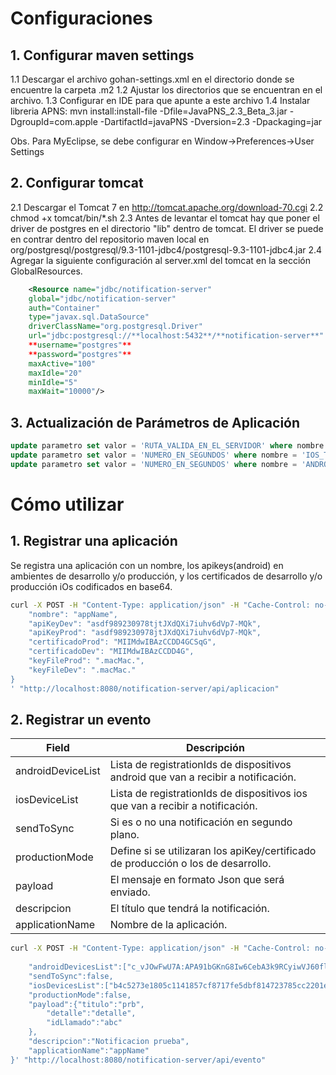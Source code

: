 # Configuraciones
## 1. Configurar maven settings 
1.1 Descargar el archivo gohan-settings.xml en el directorio donde se encuentre la carpeta .m2
1.2 Ajustar los directorios que se encuentran en el archivo. 
1.3 Configurar en IDE para que apunte a este archivo
1.4 Instalar libreria APNS:
	mvn install:install-file -Dfile=JavaPNS_2.3_Beta_3.jar -DgroupId=com.apple -DartifactId=javaPNS -Dversion=2.3 -Dpackaging=jar

Obs. Para MyEclipse, se debe configurar en Window->Preferences->User Settings

## 2. Configurar tomcat 
2.1 Descargar el Tomcat 7 en http://tomcat.apache.org/download-70.cgi
2.2 chmod +x tomcat/bin/*.sh
2.3 Antes de levantar el tomcat hay que poner el driver de postgres en el directorio "lib" dentro de tomcat. 
El driver se puede en contrar dentro del repositorio maven local en org/postgresql/postgresql/9.3-1101-jdbc4/postgresql-9.3-1101-jdbc4.jar
2.4 Agregar la siguiente configuración al server.xml del tomcat en la sección GlobalResources.
```xml
	<Resource name="jdbc/notification-server" 
	global="jdbc/notification-server" 
	auth="Container" 
	type="javax.sql.DataSource" 
	driverClassName="org.postgresql.Driver" 
	url="jdbc:postgresql://**localhost:5432**/**notification-server**" 
	**username="postgres"**
	**password="postgres"**
	maxActive="100"
	maxIdle="20"
	minIdle="5"
	maxWait="10000"/>
```
## 3. Actualización de Parámetros de Aplicación
```sql
update parametro set valor = 'RUTA_VALIDA_EN_EL_SERVIDOR' where nombre = 'PATH_CERTIFICADO';
update parametro set valor = 'NUMERO_EN_SEGUNDOS' where nombre = 'IOS_TIMER';
update parametro set valor = 'NUMERO_EN_SEGUNDOS' where nombre = 'ANDROID_TIMER';
```
# Cómo utilizar
## 1. Registrar una aplicación
Se registra una aplicación con un nombre, los apikeys(android) en ambientes de desarrollo y/o producción, y los certificados de desarrollo y/o producción  iOs codificados en base64.
```bash
curl -X POST -H "Content-Type: application/json" -H "Cache-Control: no-cache" -H "Postman-Token: 1caa3f73-12a5-2b8a-bc1d-91d68ebee9c7" -d '{
    "nombre": "appName",
    "apiKeyDev": "asdf989230978tjtJXdQXi7iuhv6dVp7-MQk",
    "apiKeyProd": "asdf989230978jtJXdQXi7iuhv6dVp7-MQk",
    "certificadoProd": "MIIMdwIBAzCCDD4GCSqG",
    "certificadoDev": "MIIMdwIBAzCCDD4G",
    "keyFileProd": ".macMac.",
    "keyFileDev": ".macMac."
}
' "http://localhost:8080/notification-server/api/aplicacion"
```

## 2. Registrar un evento
| Field             | Descripción  |
|-------------------|------------------------------------------------------------|
| androidDeviceList | Lista de registrationIds de dispositivos android que van a recibir a notificación. |
| iosDeviceList     | Lista de registrationIds de dispositivos ios que van a recibir a notificación.     |
| sendToSync        | Si es o no una notificación en segundo plano.                                      |
| productionMode    | Define si se utilizaran los apiKey/certificado de producción o los de desarrollo.  |
| payload           | El mensaje en formato Json que será enviado.                                       |
| descripcion       | El título que tendrá la notificación.                                              |
| applicationName   | Nombre de la aplicación.                                                           |
```bash
curl -X POST -H "Content-Type: application/json" -H "Cache-Control: no-cache" -H "Postman-Token: 500281fb-1815-d7ec-d6d1-12f74d639c2b" -d '{
    
    "androidDevicesList":["c_vJOwFwU7A:APA91bGKnG8Iw6CebA3k9RCyiwVJ60flFFI3nvHj3yA4_av2nEGX_03tJIg7xI1oJ3zi2yh99_Z8hUkeMx5mIjZTui2GqyFiMWzU35PonZqviLHasFn6-rYQq8pE6206LtAyJ_WkoYxF", "dAWcIi0q9kY:APA91bFMilYJFAEJ2_6as36mLTZE656jMNSORQN_yfh1dP6AO5wSn1-wWXC1i5DQ0p9kHRINc4go1zLq2U-SB4qf5kyAktaxgtijWutNcbibwfUm1wF286_42fZFCl7xyoxcduMzbFsV"],
    "sendToSync":false,
    "iosDevicesList":["b4c5273e1805c1141857cf8717fe5dbf814723785cc2201ed856f60f19c43158"],
    "productionMode":false,
    "payload":{"titulo":"prb",
        "detalle":"detalle",
        "idLlamado":"abc"
    },
    "descripcion":"Notificacion prueba",
    "applicationName":"appName"
}' "http://localhost:8080/notification-server/api/evento"
```